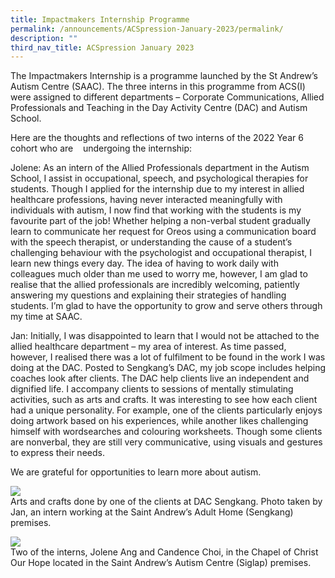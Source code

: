 ```yaml
---
title: Impactmakers Internship Programme
permalink: /announcements/ACSpression-January-2023/permalink/
description: ""
third_nav_title: ACSpression January 2023
---
```

The Impactmakers Internship is a programme launched by the St Andrew’s Autism Centre (SAAC). The three interns in this programme from ACS(I) were assigned to different departments – Corporate Communications, Allied Professionals and Teaching in the Day Activity Centre (DAC) and Autism School.

Here are the thoughts and reflections of two interns of the 2022 Year 6 cohort who are    undergoing the internship:

Jolene: As an intern of the Allied Professionals department in the Autism School, I assist in occupational, speech, and psychological therapies for students. Though I applied for the internship due to my interest in allied healthcare professions, having never interacted meaningfully with individuals with autism, I now find that working with the students is my favourite part of the job! Whether helping a non-verbal student gradually learn to communicate her request for Oreos using a communication board with the speech therapist, or understanding the cause of a student’s challenging behaviour with the psychologist and occupational therapist, I learn new things every day. The idea of having to work daily with colleagues much older than me used to worry me, however, I am glad to realise that the allied professionals are incredibly welcoming, patiently answering my questions and explaining their strategies of handling students. I’m glad to have the opportunity to grow and serve others through my time at SAAC.

Jan: Initially, I was disappointed to learn that I would not be attached to the allied healthcare department – my area of interest. As time passed, however, I realised there was a lot of fulfilment to be found in the work I was doing at the DAC. Posted to Sengkang’s DAC, my job scope includes helping coaches look after clients. The DAC help clients live an independent and dignified life. I accompany clients to sessions of mentally stimulating activities, such as arts and crafts. It was interesting to see how each client had a unique personality. For example, one of the clients particularly enjoys doing artwork based on his experiences, while another likes challenging himself with wordsearches and colouring worksheets. Though some clients are nonverbal, they are still very communicative, using visuals and gestures to express their needs.

We are grateful for opportunities to learn more about autism.

![](https://www.acsindep.moe.edu.sg/wp-content/uploads/2023/01/Picture1-1024x768.jpg)  
Arts and crafts done by one of the clients at DAC Sengkang. Photo taken by Jan, an intern working at the Saint Andrew’s Adult Home (Sengkang) premises.

![](https://www.acsindep.moe.edu.sg/wp-content/uploads/2023/01/Picture2-1.jpg)  
Two of the interns, Jolene Ang and Candence Choi, in the Chapel of Christ Our Hope located in the Saint Andrew’s Autism Centre (Siglap) premises.
